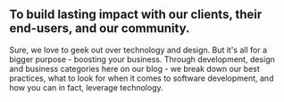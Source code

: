 
<h2 class="highlight"><span> To build lasting impact with our clients, their end-users, and our community.</span></h2> <p> Sure, we love to geek out over technology and design. But it's all for a bigger purpose - boosting your business. Through development, design and business categories here on our blog - we break down our best practices, what to look for when it comes to software development, and how you can in fact, leverage technology. </p>
